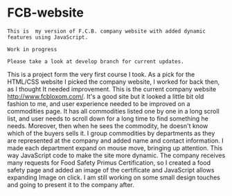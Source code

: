 # FCB-website
~~~~~~~~~~~~~~~~~~~~~~~~~~~~~~~~~~~~~~~~~~~~~~~~~~~~~~~~~~~~~~~~~~~~~~~~~~~~~~~~~~~~~~~~~
This is  my version of F.C.B. company website with added dynamic features using JavaScript.
~~~~~~~~~~~~~~~~~~~~~~~~~~~~~~~~~~~~~~~~~~~~~~~~~~~~~~~~~~~~~~~~~~~~~~~~~~~~~~~~~~~~~~~~~
~~~~~~~~~~~~~~~~~~~~~~~~~~~~~~~~~~~~~~~~~~~~~~~~~~~~~~~~~~~~~~~~~~~~~~~~~~~~~~~~~~~~~~~~~
Work in progress
~~~~~~~~~~~~~~~~~~~~~~~~~~~~~~~~~~~~~~~~~~~~~~~~~~~~~~~~~~~~~~~~~~~~~~~~~~~~~~~~~~~~~~~~~
~~~~~~~~~~~~~~~~~~~~~~~~~~~~~~~~~~~~~~~~~~~~~~~~~~~~~~~~~~~~~~~~~~~~~~~~~~~~~~~~~~~~~~~~~
Please take a look at develop branch for current updates.
~~~~~~~~~~~~~~~~~~~~~~~~~~~~~~~~~~~~~~~~~~~~~~~~~~~~~~~~~~~~~~~~~~~~~~~~~~~~~~~~~~~~~~~~~

This is a project form the very first course I took. As a pick for the HTML/CSS website I picked the company website, I worked for back then, as I thought It needed improvement. This is the current company website http://www.fcbloxom.com/.
It's a good site but it looked a little bit old fashion to me, and user experience needed to be improved on a commodities page. It has all commodities listed one by one in a long scroll list, and user needs to scroll down for a long time to find something he needs. Moreover, then when he sees the commodity, he doesn't know which of the buyers sells it. I group commodities by departments as they are represented at the company and added name and contact information. I made each department expand on mouse move, bringing up attention. This way JavaScript code to make the site more dynamic.
The company receives many requests for Food Safety Primus Certification, so I created a food safety page and added an image of the certificate and JavaScript allows expanding Image on click.
I am still working on some small design touches and going to present it to the company after.
